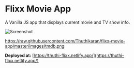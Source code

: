 # Flixx Movie App

A Vanilla JS app that displays current movie and TV show info.

![Screenshot](./images/tmdb.png)

https://raw.githubusercontent.com/Thuthikaran/flixx-movie-app/master/images/tmdb.png

**Deployed at:** [https://thuthi-flixx.netlify.app/](https://thuthi-flixx.netlify.app/)

